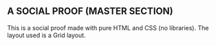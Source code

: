 ## A SOCIAL PROOF (MASTER SECTION)
This is a social proof made with pure HTML and CSS (no libraries). The layout used is a Grid layout.
